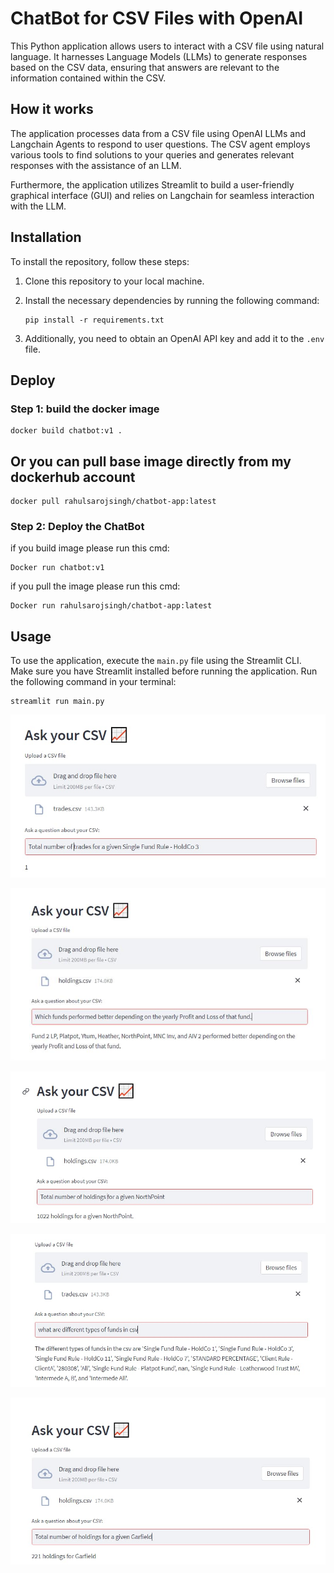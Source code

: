 # ChatBot for CSV Files with OpenAI 

This Python application allows users to interact with a CSV file using natural language. It harnesses Language Models (LLMs) to generate responses based on the CSV data, ensuring that answers are relevant to the information contained within the CSV.

## How it works

The application processes data from a CSV file using OpenAI LLMs and Langchain Agents to respond to user questions. The CSV agent employs various tools to find solutions to your queries and generates relevant responses with the assistance of an LLM.

Furthermore, the application utilizes Streamlit to build a user-friendly graphical interface (GUI) and relies on Langchain for seamless interaction with the LLM.

## Installation

To install the repository, follow these steps:

1. Clone this repository to your local machine.
2. Install the necessary dependencies by running the following command:

   ```
   pip install -r requirements.txt
   ```

3. Additionally, you need to obtain an OpenAI API key and add it to the `.env` file.

## Deploy
### Step 1: build the docker image

   ```
   docker build chatbot:v1 . 
   ```
## Or you can pull base image directly from my dockerhub account

   ```
   docker pull rahulsarojsingh/chatbot-app:latest
   ```

### Step 2: Deploy the ChatBot
if you build image please run this cmd:

   ```
   Docker run chatbot:v1 
   ```
if you pull the image please run this cmd:

   ```
   Docker run rahulsarojsingh/chatbot-app:latest
   ```
   
## Usage

To use the application, execute the `main.py` file using the Streamlit CLI. Make sure you have Streamlit installed before running the application. Run the following command in your terminal:

```
streamlit run main.py
```

![UI](image/one.jpeg)

![UI](image/two.jpeg)

![UI](image/three.jpeg)

![UI](image/four.jpeg)

![UI](image/five.jpeg)
